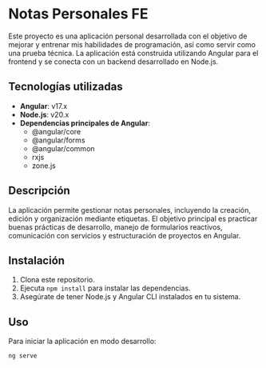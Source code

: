 # Notas Personales FE

Este proyecto es una aplicación personal desarrollada con el objetivo de mejorar y entrenar mis habilidades de programación, así como servir como una prueba técnica. La aplicación está construida utilizando Angular para el frontend y se conecta con un backend desarrollado en Node.js.

## Tecnologías utilizadas

- **Angular**: v17.x  
- **Node.js**: v20.x  
- **Dependencias principales de Angular**:
  - @angular/core
  - @angular/forms
  - @angular/common
  - rxjs
  - zone.js

## Descripción

La aplicación permite gestionar notas personales, incluyendo la creación, edición y organización mediante etiquetas. El objetivo principal es practicar buenas prácticas de desarrollo, manejo de formularios reactivos, comunicación con servicios y estructuración de proyectos en Angular.

## Instalación

1. Clona este repositorio.
2. Ejecuta `npm install` para instalar las dependencias.
3. Asegúrate de tener Node.js y Angular CLI instalados en tu sistema.

## Uso

Para iniciar la aplicación en modo desarrollo:

```bash
ng serve

